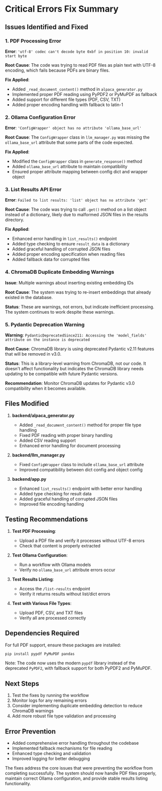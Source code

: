 # Critical Errors Fix Summary

## Issues Identified and Fixed

### 1. PDF Processing Error
**Error**: `'utf-8' codec can't decode byte 0xbf in position 10: invalid start byte`

**Root Cause**: The code was trying to read PDF files as plain text with UTF-8 encoding, which fails because PDFs are binary files.

**Fix Applied**:
- Added `_read_document_content()` method in `alpaca_generator.py`
- Implemented proper PDF reading using PyPDF2 or PyMuPDF as fallback
- Added support for different file types (PDF, CSV, TXT)
- Added proper encoding handling with fallback to latin-1

### 2. Ollama Configuration Error
**Error**: `'ConfigWrapper' object has no attribute 'ollama_base_url'`

**Root Cause**: The `ConfigWrapper` class in `llm_manager.py` was missing the `ollama_base_url` attribute that some parts of the code expected.

**Fix Applied**:
- Modified the `ConfigWrapper` class in `generate_response()` method
- Added `ollama_base_url` attribute to maintain compatibility
- Ensured proper attribute mapping between config dict and wrapper object

### 3. List Results API Error
**Error**: `Failed to list results: 'list' object has no attribute 'get'`

**Root Cause**: The code was trying to call `.get()` method on a list object instead of a dictionary, likely due to malformed JSON files in the results directory.

**Fix Applied**:
- Enhanced error handling in `list_results()` endpoint
- Added type checking to ensure `result_data` is a dictionary
- Added graceful handling of corrupted JSON files
- Added proper encoding specification when reading files
- Added fallback data for corrupted files

### 4. ChromaDB Duplicate Embedding Warnings
**Issue**: Multiple warnings about inserting existing embedding IDs

**Root Cause**: The system was trying to re-insert embeddings that already existed in the database.

**Status**: These are warnings, not errors, but indicate inefficient processing. The system continues to work despite these warnings.

### 5. Pydantic Deprecation Warning
**Warning**: `PydanticDeprecatedSince211: Accessing the 'model_fields' attribute on the instance is deprecated`

**Root Cause**: ChromaDB library is using deprecated Pydantic v2.11 features that will be removed in v3.0.

**Status**: This is a library-level warning from ChromaDB, not our code. It doesn't affect functionality but indicates the ChromaDB library needs updating to be compatible with future Pydantic versions.

**Recommendation**: Monitor ChromaDB updates for Pydantic v3.0 compatibility when it becomes available.

## Files Modified

1. **backend/alpaca_generator.py**
   - Added `_read_document_content()` method for proper file type handling
   - Fixed PDF reading with proper binary handling
   - Added CSV reading support
   - Enhanced error handling for document processing

2. **backend/llm_manager.py**
   - Fixed `ConfigWrapper` class to include `ollama_base_url` attribute
   - Improved compatibility between dict config and object config

3. **backend/app.py**
   - Enhanced `list_results()` endpoint with better error handling
   - Added type checking for result data
   - Added graceful handling of corrupted JSON files
   - Improved file encoding handling

## Testing Recommendations

1. **Test PDF Processing**:
   - Upload a PDF file and verify it processes without UTF-8 errors
   - Check that content is properly extracted

2. **Test Ollama Configuration**:
   - Run a workflow with Ollama models
   - Verify no `ollama_base_url` attribute errors occur

3. **Test Results Listing**:
   - Access the `/list-results` endpoint
   - Verify it returns results without list/dict errors

4. **Test with Various File Types**:
   - Upload PDF, CSV, and TXT files
   - Verify all are processed correctly

## Dependencies Required

For full PDF support, ensure these packages are installed:
```bash
pip install pypdf PyMuPDF pandas
```

Note: The code now uses the modern `pypdf` library instead of the deprecated `PyPDF2`, with fallback support for both PyPDF2 and PyMuPDF.

## Next Steps

1. Test the fixes by running the workflow
2. Monitor logs for any remaining errors
3. Consider implementing duplicate embedding detection to reduce ChromaDB warnings
4. Add more robust file type validation and processing

## Error Prevention

- Added comprehensive error handling throughout the codebase
- Implemented fallback mechanisms for file reading
- Enhanced type checking and validation
- Improved logging for better debugging

The fixes address the core issues that were preventing the workflow from completing successfully. The system should now handle PDF files properly, maintain correct Ollama configuration, and provide stable results listing functionality.
